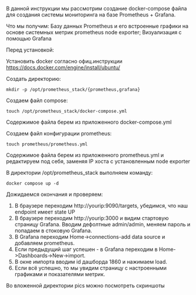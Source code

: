 В данной инструкции мы рассмотрим создание docker-compose файла для создания системы мониторинга на базе Prometheus + Grafana. 

Что мы получим:
Базу данных Prometheus и его встроенные графики на основе системных метрик prometheus node exporter;
Визуализация с помощью Grafana

Перед установкой:

Установить docker согласно офиц.инструкции https://docs.docker.com/engine/install/ubuntu/


Создать директорию:

```
mkdir -p /opt/prometheus_stack/{prometheus,grafana}
```

Создаем файл compose:

```
touch /opt/prometheus_stack/docker-compose.yml
```
Содержимое файла берем из приложенного docker-compose.yml

Создаем файл конфигурации prometheus:

```
touch prometheus/prometheus.yml
```
Содержимое файла берем из приложенного prometheus.yml и редактируем под себя, заменяя IP хоста с установленным node exporter

В директории /opt/prometheus_stack выполняем команду:

```
docker compose up -d 
```

Дожидаемся окончания и проверяем:
1. В браузере переходим http://yourip:9090/targets, убедимся, что наш endpoint имеет state UP
2. В браузере переходим http://yourip:3000 и видим стартовую страницу Grafana. Вводим дефолтные admin/admin, меняем пароль и попадаем в стоковую Grafana.
3. В Grafana переходим Home->connections-add data source и добавляем prometheus.
4. Если предыдущий шаг успешен - в Grafana переходим в Home->Dashboards->New->import.
5. В окне импорта вводим id дашборда 1860 и нажимаем load. 
6. Если всё успешно, то мы увидим страницу с настроенными графиками и показателями метрик.


Во вложенной директории pics можно посмотреть скриншоты

